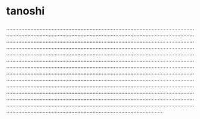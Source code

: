 # tanoshi

....................................................................................................................................................................................................................................................................................................................................................................................................................................................................................................................................................................................................................................................................................................................................................................................................................................................................................................................................................................................................................................................................................................................................................................................................................................................................................................................................................................................................................................................................................................................................................................................................................................................................................................................................................................................